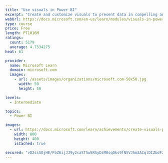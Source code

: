 ```yaml
---
title: "Use visuals in Power BI"
excerpt: "Create and customize visuals to present data in compelling and insightful ways."
webUrl: https://docs.microsoft.com/en-us/learn/modules/visuals-in-power-bi/
type: course
price: Free
length: PT1H16M
ratings:
  count: 5179
  average: 4.7534275
heat: 61

provider:
  name: Microsoft Learn
  domain: microsoft.com
  images:
    - url: /assets/images/organizations/microsoft.com-50x50.jpg
      width: 50
      height: 50

levels:
  - Intermediate

topics:
  - Power BI

images:
  - url: https://docs.microsoft.com/learn/achievements/create-visuals-power-bi-desktop-social.png
    width: 800
    height: 400
    isCached: true

secured: "vD2ssSOjHE/FbZ6ijJJ9y2caST5w5RSyDzM0sqOks9fN5VJhm2ACqlDIZbdFZ9HG3DASY7Orks/wSzFXYr1qfTEbXErZs/YRCtTsCxtTciWNWNkUkPFrtUmfGhEeWCFoCfkmbVwf2+Xdn3oUcyn20p2Y6F9UIqYVH96PyMklR8HFN9xIs5bt5UmaduHxnbGoHJDO47dbCWZt7HOBYH5IXOaarGTj6fFcLF9dBZkQ8dGfrrNXl/JWJaUag0jvUjy2VKkrqDknS+nM26wV9y6+MleihoqpJo25A1+8QQauTpkibiQmjCZ1V4lJYUGt9LD8sbUchmKaePqpynSG5mkX9wxIc3li6Au3ixsV8cvl5Hpk1kOVz/WskiIpg0ASFQ2LCL3PMwX9MM9ytEaxEY4T/PB/rHvB+GgIQrCilY2smsk=;dYY2n82I0KgIv6CMDG5/GA=="
---
```


